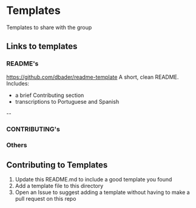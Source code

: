 # Templates

Templates to share with the group


## Links to templates 

### README's

https://github.com/dbader/readme-template
A short, clean README.  Includes:
  * a brief Contributing section
  * transcriptions to Portuguese and Spanish

--


### CONTRIBUTING's


### Others 


## Contributing to Templates

1. Update this README.md to include a good template you found
2. Add a template file to this directory
3. Open an Issue to suggest adding a template without having to make a pull request on this repo
